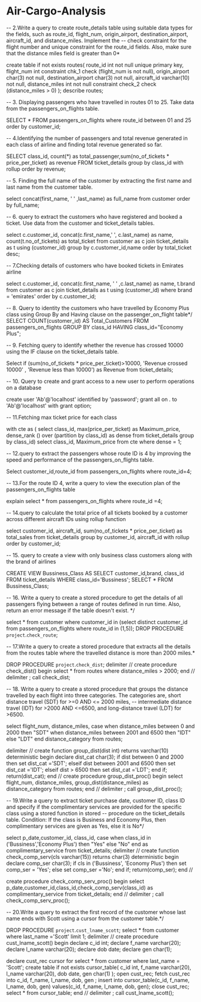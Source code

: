 # Air-Cargo-Analysis


-- 2.Write a query to create route_details table using suitable data types for the fields, such as route_id, flight_num, origin_airport, destination_airport, aircraft_id, and distance_miles. Implement the 
-- check constraint for the flight number and unique constraint for the route_id fields. Also, make sure that the distance miles field is greater than 0*

create table if not exists routes(
  route_id int not null unique primary key,
  flight_num int constraint chk_1 check (flight_num is not null),
  origin_airport char(3) not null,
  destination_airport char(3) not null,
  aircraft_id varchar(10) not null,
  distance_miles int not null constraint check_2 check (distance_miles > 0) 
);
describe routes;

-- 3. Displaying passengers who have travelled in routes 01 to 25. Take data  from the passengers_on_flights table.

SELECT * FROM passengers_on_flights
where route_id between 01 and 25
order by customer_id;

-- 4.Identifying the number of passengers and total revenue generated in each class of airline and finding total revenue generated so far.

SELECT  class_id, count(*) as total_passenger,sum(no_of_tickets * price_per_ticket) as revenue FROM ticket_details
group by class_id with rollup
order by revenue;

-- 5. Finding the  full name of the customer by extracting the first name and last name from the customer table.

select concat(first_name, ' ' ,last_name) as full_name from customer
order by full_name;

-- 6. query to extract the customers who have registered and booked a ticket. Use data from the customer and ticket_details tables.

select c.customer_id, concat(c.first_name,' ', c.last_name) as name, count(t.no_of_tickets) as total_ticket from customer as c
join ticket_details as t using (customer_id)
group by c.customer_id,name
order by total_ticket desc;

-- 7.Checking details of customers who have booked tickets in Emirates airline

select c.customer_id, concat(c.first_name, ' ' ,c.last_name) as name, t.brand from customer as c
join ticket_details as t using (customer_id)
where brand = 'emirates'
order by c.customer_id;

-- 8. Query to identity the customers who have travelled by Economy Plus class using Group By and Having clause on the passenger_on_flight  table*/
SELECT COUNT(customer_id) AS Total_Customers 
FROM passengers_on_flights 
GROUP BY class_id 
HAVING class_id="Economy Plus";

-- 9. Fetching query to identify whether the revenue has crossed 10000 using the IF clause on the ticket_details table.

Select if (sum(no_of_tickets * price_per_ticket)>10000, 'Revenue crossed 10000' , 'Revenue less than 10000') as Revenue 
from ticket_details;

-- 10. Query to create and grant access to a new user to perform operations on a database

create user 'Ab'@'localhost' identified by 'password';
grant all on *.* to 'Ab'@'localhost' with grant option;

-- 11.Fetching max ticket price for each class

with cte as (
select class_id, max(price_per_ticket) as Maximum_price, 
dense_rank () over (partition by class_id) as dense
from ticket_details
group by class_id)
select class_id, Maximum_price from cte where dense = 1;

 -- 12.query to extract the passengers whose route ID is 4 by improving the speed and performance of the passengers_on_flights table.
 
Select customer_id,route_id from passengers_on_flights where route_id=4;

-- 13.For the route ID 4, write a query to view the execution plan of the passengers_on_flights table

explain select * from passengers_on_flights where route_id =4;

-- 14.query to calculate the total price of all tickets booked by a customer across different aircraft IDs using rollup function

select customer_id, aircraft_id, sum(no_of_tickets * price_per_ticket) as total_sales from ticket_details
group by customer_id, aircraft_id with rollup
order by customer_id;

      
-- 15. query to create a view with only business class customers along with the brand of airlines

CREATE VIEW Bussiness_Class AS
SELECT customer_id,brand, class_id FROM ticket_details WHERE class_id='Bussiness';
SELECT * FROM Bussiness_Class;

-- 16. Write a query to create a stored procedure to get the details of all passengers flying between a range of routes defined in run time. Also, return an error message if the table doesn't exist. */

select * from customer where customer_id in (select distinct customer_id from passengers_on_flights where route_id in (1,5));
DROP PROCEDURE `project`.`check_route`;


-- 17.Write a query to create a stored procedure that extracts all the details from the routes table where the travelled distance is more than 2000 miles.*

DROP PROCEDURE `project`.`check_dist`;
delimiter //
create procedure check_dist()
begin
  select * from routes where distance_miles > 2000;
end //
delimiter ;
call check_dist;

-- 18. Write a query to create a stored procedure that groups the distance travelled by each flight into three categories. The categories are, short distance travel (SDT) for >=0 AND <= 2000 miles, 
-- intermediate distance travel (IDT) for >2000 AND <=6500, and long-distance travel (LDT) for >6500.

select flight_num, distance_miles, case
                            when distance_miles between 0 and 2000 then "SDT"
                            when distance_miles between 2001 and 6500 then "IDT"
                            else "LDT"
					end distance_category from routes;
                    
 
delimiter //
create function group_dist(dist int)
returns varchar(10)
deterministic
begin
  declare dist_cat char(3);
  if dist between 0 and 2000 then
     set dist_cat ='SDT';
  elseif dist between 2001 and 6500 then
    set dist_cat ='IDT';
  elseif dist > 6500 then
   set dist_cat ='LDT';
 end if;
 return(dist_cat);
end //
create procedure group_dist_proc()
begin
   select flight_num, distance_miles, group_dist(distance_miles) as distance_category from routes;
end //
delimiter ;
call group_dist_proc();

-- 19.Write a query to extract ticket purchase date, customer ID, class ID and specify if the complimentary services are provided for the specific class using a stored function in stored 
-- procedure on the ticket_details table. Condition: If the class is Business and Economy Plus, then complimentary services are given as Yes, else it is No*/

select p_date,customer_id, class_id, case
                                 when class_id in ('Bussiness','Economy Plus') then "Yes"
                                 else "No"
						   end as complimentary_service from ticket_details;
delimiter //
create function check_comp_serv(cls varchar(15))
returns char(3)
deterministic
begin
    declare comp_ser char(3);
    if cls in ('Bussiness', 'Economy Plus') then
        set comp_ser = 'Yes';
	else 
	   set comp_ser ='No';
	end if;
    return(comp_ser);
end //

create procedure check_comp_serv_proc()
begin
   select p_date,customer_id,class_id,check_comp_serv(class_id) as complimentary_service from ticket_details;
end //
delimiter ;
call check_comp_serv_proc();


-- 20.Write a query to extract the first record of the customer whose last name ends with Scott using a cursor from the customer table.*/

DROP PROCEDURE `project`.`cust_lname_scott`;
select * from customer where last_name ='Scott' limit 1;
delimiter //
create procedure cust_lname_scott()
begin
   declare c_id int;
   declare f_name varchar(20);
   declare l_name varchar(20);
   declare dob date;
   declare gen char(1);
   
   declare cust_rec cursor
   for
   select * from customer where last_name = 'Scott';
   create table if not exists cursor_table(
										c_id int,
										f_name varchar(20),
										l_name varchar(20),
										dob date,
										gen char(1)
									);
   open cust_rec;
   fetch cust_rec into c_id, f_name, l_name, dob, gen ;
   insert into cursor_table(c_id, f_name, l_name, dob, gen) values(c_id, f_name, l_name, dob, gen);
   close cust_rec;
   select * from cursor_table;
end //
delimiter ;
call cust_lname_scott();
